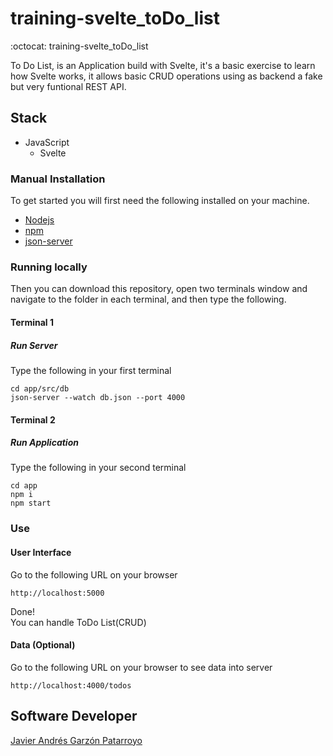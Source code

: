 # training-svelte_toDo_list
:octocat: training-svelte_toDo_list

To Do List, is an Application build with Svelte, it's a basic exercise to learn how Svelte works, it allows basic CRUD operations using as backend a fake but very funtional REST API.

## Stack
* JavaScript
  - Svelte

### Manual Installation
To get started you will first need the following installed on your machine.
* [Nodejs](https://nodejs.org)
* [npm](https://www.npmjs.com/)
* [json-server](https://github.com/typicode/json-server)

### Running locally
Then you can download this repository, open two terminals window and navigate
to the folder in each terminal, and then type the following.
#### Terminal 1
##### Run Server
Type the following in your first terminal
```
cd app/src/db
json-server --watch db.json --port 4000
```
#### Terminal 2
##### Run Application
Type the following in your second terminal
```
cd app
npm i
npm start
```

### Use
#### User Interface
Go to the following URL on your browser
```
http://localhost:5000
```
Done!  
You can handle ToDo List(CRUD)

#### Data (Optional)
Go to the following URL on your browser to see data into server
```
http://localhost:4000/todos
```

## Software Developer
[Javier Andrés Garzón Patarroyo](https://www.javierandresgp.com)
